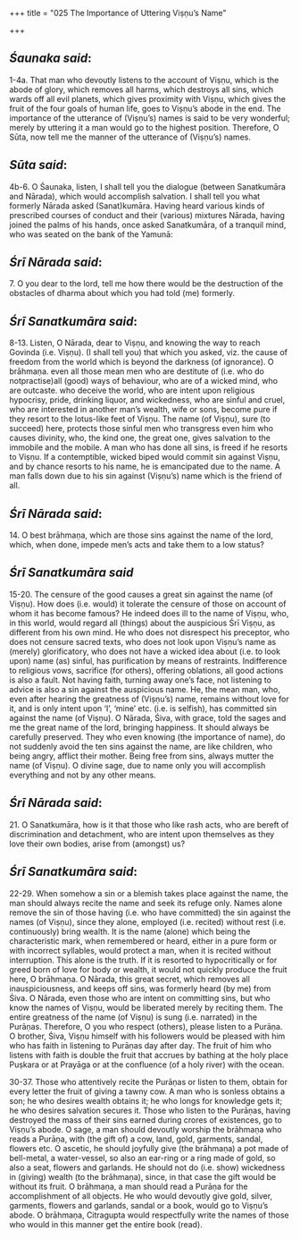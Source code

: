 +++
title = "025 The Importance of Uttering Viṣṇu’s Name"

+++
 

## *Śaunaka said*:

1-4a. That man who devoutly listens to the account of Viṣṇu, which is the abode of glory, which removes all harms, which destroys all sins, which wards off all evil planets, which gives proximity with Viṣṇu, which gives the fruit of the four goals of human life, goes to Viṣṇu’s abode in the end. The importance of the utterance of (Viṣṇu’s) names is said to be very wonderful; merely by uttering it a man would go to the highest position. Therefore, O Sūta, now tell me the manner of the utterance of (Viṣṇu’s) names.

## *Sūta said*:

4b-6. O Śaunaka, listen, I shall tell you the dialogue (between Sanatkumāra and Nārada), which would accomplish salvation. I shall tell you what formerly Nārada asked (Sanat)kumāra. Having heard various kinds of prescribed courses of conduct and their (various) mixtures Nārada, having joined the palms of his hands, once asked Sanatkumāra, of a tranquil mind, who was seated on the bank of the Yamunā:

## *Śrī Nārada said*:

7\. O you dear to the lord, tell me how there would be the destruction of the obstacles of dharma about which you had told (me) formerly.

## *Śrī Sanatkumāra said*:

8-13. Listen, O Nārada, dear to Viṣṇu, and knowing the way to reach Govinda (i.e. Viṣṇu). (I shall tell you) that which you asked, viz. the cause of freedom from the world which is beyond the darkness (of ignorance). O brāhmaṇa. even all those mean men who are destitute of (i.e. who do notpractise)all (good) ways of behaviour, who are of a wicked mind, who are outcaste. who deceive the world, who are intent upon religious hypocrisy, pride, drinking liquor, and wickedness, who are sinful and cruel, who are interested in another man’s wealth, wife or sons, become pure if they resort to the lotus-like feet of Viṣṇu. The name (of Viṣṇu), sure (to succeed) here, protects those sinful men who transgress even him who causes divinity, who, the kind one, the great one, gives salvation to the immobile and the mobile. A man who has done all sins, is freed if he resorts to Viṣṇu. If a contemptible, wicked biped would commit sin against Viṣṇu, and by chance resorts to his name, he is emancipated due to the name. A man falls down due to his sin against (Viṣṇu’s) name which is the friend of all.

## *Śrī Nārada said*:

14\. O best brāhmaṇa, which are those sins against the name of the lord, which, when done, impede men’s acts and take them to a low status?

## *Śrī Sanatkumāra said*

15-20. The censure of the good causes a great sin against the name (of Viṣṇu). How does (i.e. would) it tolerate the censure of those on account of whom it has become famous? He indeed does ill to the name of Viṣṇu, who, in this world, would regard all (things) about the auspicious Śrī Viṣṇu, as different from his own mind. He who does not disrespect his preceptor, who does not censure sacred texts, who does not look upon Viṣṇu’s name as (merely) glorificatory, who does not have a wicked idea about (i.e. to look upon) name (as) sinful, has purification by means of restraints. Indifference to religious vows, sacrifice (for others), offering oblations, all good actions is also a fault. Not having faith, turning away one’s face, not listening to advice is also a sin against the auspicious name. He, the mean man, who, even after hearing the greatness of (Viṣṇu’s) name, remains without love for it, and is only intent upon ‘I’, ‘mine’ etc. (i.e. is selfish), has committed sin against the name (of Viṣṇu). O Nārada, Śiva, with grace, told the sages and me the great name of the lord, bringing happiness. It should always be carefully preserved. They who even knowing (the importance of name), do not suddenly avoid the ten sins against the name, are like children, who being angry, afflict their mother. Being free from sins, always mutter the name (of Viṣṇu). O divine sage, due to name only you will accomplish everything and not by any other means.

## *Śrī Nārada said*:

21\. O Sanatkumāra, how is it that those who like rash acts, who are bereft of discrimination and detachment, who are intent upon themselves as they love their own bodies, arise from (amongst) us?

## *Śrī Sanatkumāra said*:

22-29. When somehow a sin or a blemish takes place against the name, the man should always recite the name and seek its refuge only. Names alone remove the sin of those having (i.e. who have committed) the sin against the names (of Viṣṇu), since they alone, employed (i.e. recited) without rest (i.e. continuously) bring wealth. It is the name (alone) which being the characteristic mark, when remembered or heard, either in a pure form or with incorrect syllables, would protect a man, when it is recited without interruption. This alone is the truth. If it is resorted to hypocritically or for greed born of love for body or wealth, it would not quickly produce the fruit here, O brāhmaṇa. O Nārada, this great secret, which removes all inauspiciousness, and keeps off sins, was formerly heard (by me) from Śiva. O Nārada, even those who are intent on committing sins, but who know the names of Viṣṇu, would be liberated merely by reciting them. The entire greatness of the name (of Viṣṇu) is sung (i.e. narrated) in the Purāṇas. Therefore, O you who respect (others), please listen to a Purāṇa. O brother, Śiva, Viṣṇu himself with his followers would be pleased with him who has faith in listening to Purāṇas day after day. The fruit of him who listens with faith is double the fruit that accrues by bathing at the holy place Puṣkara or at Prayāga or at the confluence (of a holy river) with the ocean.

30-37. Those who attentively recite the Purāṇas or listen to them, obtain for every letter the fruit of giving a tawny cow. A man who is sonless obtains a son; he who desires wealth obtains it; he who longs for knowledge gets it; he who desires salvation secures it. Those who listen to the Purāṇas, having destroyed the mass of their sins earned during crores of existences, go to Viṣṇu’s abode. O sage, a man should devoutly worship the brāhmaṇa who reads a Purāṇa, with (the gift of) a cow, land, gold, garments, sandal, flowers etc. O ascetic, he should joyfully give (the brāhmaṇa) a pot made of bell-metal, a water-vessel, so also an ear-ring or a ring made of gold, so also a seat, flowers and garlands. He should not do (i.e. show) wickedness in (giving) wealth (to the brāhmaṇa), since, in that case the gift would be without its fruit. O brāhmaṇa, a man should read a Purāṇa for the accomplishment of all objects. He who would devoutly give gold, silver, garments, flowers and garlands, sandal or a book, would go to Viṣṇu’s abode. O brāhmaṇa, Citragupta would respectfully write the names of those who would in this manner get the entire book (read).


